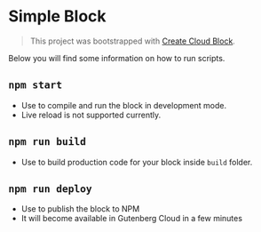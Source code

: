 # Simple Block
> This project was bootstrapped with [Create Cloud Block](https://github.com/front/create-cloud-block).


Below you will find some information on how to run scripts.

## `npm start`
- Use to compile and run the block in development mode.
- Live reload is not supported currently.


## `npm run build`
- Use to build production code for your block inside `build` folder.


## `npm run deploy`
 - Use to publish the block to NPM
 - It will become available in Gutenberg Cloud in a few minutes
